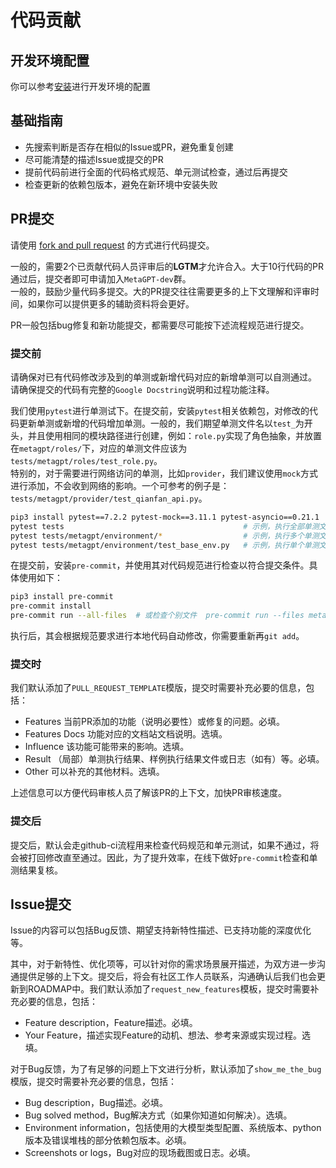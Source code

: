 # 代码贡献

## 开发环境配置

你可以参考[安装](../../get_started/installation.md)进行开发环境的配置

## 基础指南

- 先搜索判断是否存在相似的Issue或PR，避免重复创建
- 尽可能清楚的描述Issue或提交的PR
- 提前代码前进行全面的代码格式规范、单元测试检查，通过后再提交
- 检查更新的依赖包版本，避免在新环境中安装失败

## PR提交

请使用 [fork and pull request](https://docs.github.com/en/get-started/exploring-projects-on-github/contributing-to-a-project) 的方式进行代码提交。

一般的，需要2个已贡献代码人员评审后的**LGTM**才允许合入。大于10行代码的PR通过后，提交者即可申请加入`MetaGPT-dev`群。  
一般的，鼓励少量代码多提交。大的PR提交往往需要更多的上下文理解和评审时间，如果你可以提供更多的辅助资料将会更好。

PR一般包括bug修复和新功能提交，都需要尽可能按下述流程规范进行提交。

### 提交前

请确保对已有代码修改涉及到的单测或新增代码对应的新增单测可以自测通过。  
请确保提交的代码有完整的`Google Docstring`说明和过程功能注释。

我们使用`pytest`进行单测试下。在提交前，安装`pytest`相关依赖包，对修改的代码更新单测或新增的代码增加单测。一般的，我们期望单测文件名以`test_`为开头，并且使用相同的模块路径进行创建，例如：`role.py`实现了角色抽象，并放置在`metagpt/roles/`下，对应的单测文件应该为`tests/metagpt/roles/test_role.py`。  
特别的，对于需要进行网络访问的单测，比如`provider`，我们建议使用`mock`方式进行添加，不会收到网络的影响。一个可参考的例子是：`tests/metagpt/provider/test_qianfan_api.py`。

```bash
pip3 install pytest==7.2.2 pytest-mock==3.11.1 pytest-asyncio==0.21.1  # 推荐的
pytest tests                                        # 示例，执行全部单测文件
pytest tests/metagpt/environment/*                  # 示例，执行多个单测文件
pytest tests/metagpt/environment/test_base_env.py   # 示例，执行单个单测文件
```

在提交前，安装`pre-commit`，并使用其对代码规范进行检查以符合提交条件。具体使用如下：

```bash
pip3 install pre-commit
pre-commit install
pre-commit run --all-files  # 或检查个别文件  pre-commit run --files metagpt/roles/*
```

执行后，其会根据规范要求进行本地代码自动修改，你需要重新再`git add`。

### 提交时

我们默认添加了`PULL_REQUEST_TEMPLATE`模版，提交时需要补充必要的信息，包括：

- Features 当前PR添加的功能（说明必要性）或修复的问题。必填。
- Features Docs 功能对应的文档站文档说明。选填。
- Influence 该功能可能带来的影响。选填。
- Result （局部）单测执行结果、样例执行结果文件或日志（如有）等。必填。
- Other 可以补充的其他材料。选填。

上述信息可以方便代码审核人员了解该PR的上下文，加快PR审核速度。

### 提交后

提交后，默认会走github-ci流程用来检查代码规范和单元测试，如果不通过，将会被打回修改直至通过。因此，为了提升效率，在线下做好`pre-commit`检查和单测结果复核。

## Issue提交

Issue的内容可以包括Bug反馈、期望支持新特性描述、已支持功能的深度优化等。  

其中，对于新特性、优化项等，可以针对你的需求场景展开描述，为双方进一步沟通提供足够的上下文。提交后，将会有社区工作人员联系，沟通确认后我们也会更新到ROADMAP中。我们默认添加了`request_new_features`模板，提交时需要补充必要的信息，包括：

- Feature description，Feature描述。必填。
- Your Feature，描述实现Feature的动机、想法、参考来源或实现过程。选填。

对于Bug反馈，为了有足够的问题上下文进行分析，默认添加了`show_me_the_bug`模版，提交时需要补充必要的信息，包括：

- Bug description，Bug描述。必填。
- Bug solved method，Bug解决方式（如果你知道如何解决）。选填。
- Environment information，包括使用的大模型类型配置、系统版本、python版本及错误堆栈的部分依赖包版本。必填。
- Screenshots or logs，Bug对应的现场截图或日志。必填。
